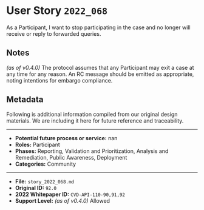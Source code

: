 
# User Story `2022_068` #

As a Participant, I want to stop participating in the case and no longer will receive or reply to forwarded queries.

## Notes ##

*(as of v0.4.0)*
The protocol assumes that any Participant may exit a case at any time for any reason. An RC message should be emitted as appropriate, noting intentions for embargo compliance.


## Metadata ##

Following is additional information compiled from our original design materials.
We are including it here for future reference and traceability.

---

- **Potential future process or service:** nan
- **Roles:** Participant
- **Phases:** Reporting, Validation and Prioritization, Analysis and Remediation, Public Awareness, Deployment
- **Categories:** Community

---

- **File:** `story_2022_068.md`
- **Original ID:** `92.0`
- **2022 Whitepaper ID:** `CVD-API-110-90,91,92`
- **Support Level:** *(as of v0.4.0)* Allowed
